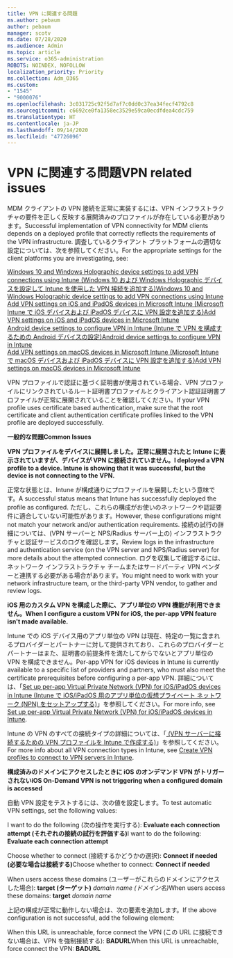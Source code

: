 ```yaml
---
title: VPN に関連する問題
ms.author: pebaum
author: pebaum
manager: scotv
ms.date: 07/28/2020
ms.audience: Admin
ms.topic: article
ms.service: o365-administration
ROBOTS: NOINDEX, NOFOLLOW
localization_priority: Priority
ms.collection: Adm_O365
ms.custom:
- "1545"
- "9000076"
ms.openlocfilehash: 3c031725c92f5d7af7c0dd0c37ea34fecf4792c8
ms.sourcegitcommit: c6692ce0fa1358ec3529e59ca0ecdfdea4cdc759
ms.translationtype: HT
ms.contentlocale: ja-JP
ms.lasthandoff: 09/14/2020
ms.locfileid: "47726096"
---
```

# <a name="vpn-related-issues"></a><span data-ttu-id="04c98-102">VPN に関連する問題</span><span class="sxs-lookup"><span data-stu-id="04c98-102">VPN related issues</span></span>

<span data-ttu-id="04c98-103">MDM クライアントの VPN 接続を正常に実装するには、VPN インフラストラクチャの要件を正しく反映する展開済みのプロファイルが存在している必要があります。</span><span class="sxs-lookup"><span data-stu-id="04c98-103">Successful implementation of VPN connectivity for MDM clients depends on a deployed profile that correctly reflects the requirements of the VPN infrastructure.</span></span> <span data-ttu-id="04c98-104">調査しているクライアント プラットフォームの適切な設定については、次を参照してください。</span><span class="sxs-lookup"><span data-stu-id="04c98-104">For the appropriate settings for the client platforms you are investigating, see:</span></span> 

[<span data-ttu-id="04c98-105">Windows 10 and Windows Holographic device settings to add VPN connections using Intune (Windows 10 および Windows Holographic デバイスを設定して Intune を使用した VPN 接続を追加する)</span><span class="sxs-lookup"><span data-stu-id="04c98-105">Windows 10 and Windows Holographic device settings to add VPN connections using Intune</span></span>](https://docs.microsoft.com/intune/vpn-settings-windows-10)  
[<span data-ttu-id="04c98-106">Add VPN settings on iOS and iPadOS devices in Microsoft Intune (Microsoft Intune で iOS デバイスおよび iPadOS デバイスに VPN 設定を追加する)</span><span class="sxs-lookup"><span data-stu-id="04c98-106">Add VPN settings on iOS and iPadOS devices in Microsoft Intune</span></span>](https://docs.microsoft.com/intune/vpn-settings-ios)  
[<span data-ttu-id="04c98-107">Android device settings to configure VPN in Intune (Intune で VPN を構成するための Android デバイスの設定)</span><span class="sxs-lookup"><span data-stu-id="04c98-107">Android device settings to configure VPN in Intune</span></span>](https://docs.microsoft.com/intune/vpn-settings-android)  
[<span data-ttu-id="04c98-108">Add VPN settings on macOS devices in Microsoft Intune (Microsoft Intune で macOS デバイスおよび iPadOS デバイスに VPN 設定を追加する)</span><span class="sxs-lookup"><span data-stu-id="04c98-108">Add VPN settings on macOS devices in Microsoft Intune</span></span>](https://docs.microsoft.com/mem/intune/configuration/vpn-settings-macos)

<span data-ttu-id="04c98-109">VPN プロファイルで認証に基づく証明書が使用されている場合、VPN プロファイルにリンクされているルート証明書プロファイルとクライアント認証証明書プロファイルが正常に展開されていることを確認してください。</span><span class="sxs-lookup"><span data-stu-id="04c98-109">If your VPN profile uses certificate based authentication, make sure that the root certificate and client authentication certificate profiles linked to the VPN profile are deployed successfully.</span></span>

<span data-ttu-id="04c98-110">**一般的な問題**</span><span class="sxs-lookup"><span data-stu-id="04c98-110">**Common Issues**</span></span>

<span data-ttu-id="04c98-111">**VPN プロファイルをデバイスに展開しました。正常に展開されたと Intune に表示されていますが、デバイスが VPN に接続されていません。**</span><span class="sxs-lookup"><span data-stu-id="04c98-111">**I deployed a VPN profile to a device. Intune is showing that it was successful, but the device is not connecting to the VPN.**</span></span>

<span data-ttu-id="04c98-112">正常な状態とは、Intune が構成通りにプロファイルを展開したという意味です。</span><span class="sxs-lookup"><span data-stu-id="04c98-112">A successful status means that Intune has successfully deployed the profile as configured.</span></span> <span data-ttu-id="04c98-113">ただし、これらの構成がお使いのネットワークや認証要件に適合していない可能性があります。</span><span class="sxs-lookup"><span data-stu-id="04c98-113">However, these configurations might not match your network and/or authentication requirements.</span></span> <span data-ttu-id="04c98-114">接続の試行の詳細については、(VPN サーバーと NPS/Radius サーバー上の) インフラストラクチャと認証サービスのログを確認します。</span><span class="sxs-lookup"><span data-stu-id="04c98-114">Review logs in the infrastructure and authentication service (on the VPN server and NPS/Radius server) for more details about the attempted connection.</span></span> <span data-ttu-id="04c98-115">ログを収集して確認するには、ネットワーク インフラストラクチャ チームまたはサードパーティ VPN ベンダーと連携する必要がある場合があります。</span><span class="sxs-lookup"><span data-stu-id="04c98-115">You might need to work with your network infrastructure team, or the third-party VPN vendor, to gather and review logs.</span></span>

<span data-ttu-id="04c98-116">**iOS 用のカスタム VPN を構成した際に、アプリ単位の VPN 機能が利用できません。**</span><span class="sxs-lookup"><span data-stu-id="04c98-116">**When I configure a custom VPN for iOS, the per-app VPN feature isn't made available.**</span></span>

<span data-ttu-id="04c98-117">Intune での iOS デバイス用のアプリ単位の VPN は現在、特定の一覧に含まれるプロバイダーとパートナーに対して提供されており、これらのプロバイダーとパートナーはまた、証明書の前提条件を満たしてからでないとアプリ単位の VPN を構成できません。</span><span class="sxs-lookup"><span data-stu-id="04c98-117">Per-app VPN for iOS devices in Intune is currently available to a specific list of providers and partners, who must also meet the certificate prerequisites before configuring a per-app VPN.</span></span> <span data-ttu-id="04c98-118">詳細については、「[Set up per-app Virtual Private Network (VPN) for iOS/iPadOS devices in Intune (Intune で iOS/iPadOS 用のアプリ単位の仮想プライベート ネットワーク (NPN) をセットアップする)](https://docs.microsoft.com/intune/vpn-setting-configure-per-app)」を参照してください。</span><span class="sxs-lookup"><span data-stu-id="04c98-118">For more info, see [Set up per-app Virtual Private Network (VPN) for iOS/iPadOS devices in Intune](https://docs.microsoft.com/intune/vpn-setting-configure-per-app).</span></span> 

<span data-ttu-id="04c98-119">Intune の VPN のすべての接続タイプの詳細については、「[ (VPN サーバーに接続するための VPN プロファイルを Intune で作成する)](https://docs.microsoft.com/intune/vpn-settings-configure)」を参照してください。</span><span class="sxs-lookup"><span data-stu-id="04c98-119">For more info about all VPN connection types in Intune, see [Create VPN profiles to connect to VPN servers in Intune](https://docs.microsoft.com/intune/vpn-settings-configure).</span></span>  

<span data-ttu-id="04c98-120">**構成済みのドメインにアクセスしたときに iOS のオンデマンド VPN がトリガーされない**</span><span class="sxs-lookup"><span data-stu-id="04c98-120">**iOS On-Demand VPN is not triggering when a configured domain is accessed**</span></span>

<span data-ttu-id="04c98-121">自動 VPN 設定をテストするには、次の値を設定します。</span><span class="sxs-lookup"><span data-stu-id="04c98-121">To test automatic VPN settings, set the following values:</span></span>

<span data-ttu-id="04c98-122">I want to do the following (次の操作を実行する): **Evaluate each connection attempt (それぞれの接続の試行を評価する)**</span><span class="sxs-lookup"><span data-stu-id="04c98-122">I want to do the following: **Evaluate each connection attempt**</span></span> 

<span data-ttu-id="04c98-123">Choose whether to connect (接続するかどうかの選択): **Connect if needed (必要な場合は接続する)**</span><span class="sxs-lookup"><span data-stu-id="04c98-123">Choose whether to connect: **Connect if needed**</span></span>

<span data-ttu-id="04c98-124">When users access these domains (ユーザーがこれらのドメインにアクセスした場合): **target (ターゲット)** *domain name (ドメイン名)*</span><span class="sxs-lookup"><span data-stu-id="04c98-124">When users access these domains: **target** *domain name*</span></span>

<span data-ttu-id="04c98-125">上記の構成が正常に動作しない場合は、次の要素を追加します。</span><span class="sxs-lookup"><span data-stu-id="04c98-125">If the above configuration is not successful, add the following element:</span></span>

<span data-ttu-id="04c98-126">When this URL is unreachable, force connect the VPN (この URL に接続できない場合は、VPN を強制接続する): **BADURL**</span><span class="sxs-lookup"><span data-stu-id="04c98-126">When this URL is unreachable, force connect the VPN: **BADURL**</span></span>
